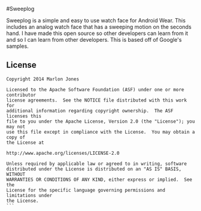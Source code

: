 #Sweeplog

Sweeplog is a simple and easy to use watch face for Android Wear. 
This includes an analog watch face that has a sweeping motion on the seconds hand. 
I have made this open source so other developers can learn from it and so I can learn from other developers. 
This is based off of Google's samples.

License
-------
````
Copyright 2014 Marlon Jones

Licensed to the Apache Software Foundation (ASF) under one or more contributor
license agreements.  See the NOTICE file distributed with this work for
additional information regarding copyright ownership.  The ASF licenses this
file to you under the Apache License, Version 2.0 (the "License"); you may not
use this file except in compliance with the License.  You may obtain a copy of
the License at

http://www.apache.org/licenses/LICENSE-2.0

Unless required by applicable law or agreed to in writing, software
distributed under the License is distributed on an "AS IS" BASIS, WITHOUT
WARRANTIES OR CONDITIONS OF ANY KIND, either express or implied.  See the
License for the specific language governing permissions and limitations under
the License.
```
